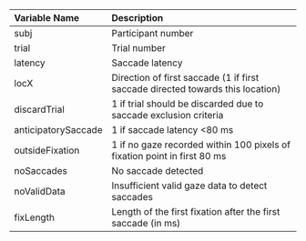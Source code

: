 | Variable Name      | Description |
| :---                | :---         |
| subj | Participant number |
| trial | Trial number |
| latency | Saccade latency |
| locX | Direction of first saccade (1 if first saccade directed towards this location) |
| discardTrial | 1 if trial should be discarded due to saccade exclusion criteria |
| anticipatorySaccade | 1 if saccade latency  <80 ms |
| outsideFixation | 1 if no gaze recorded within 100 pixels of fixation point in first 80 ms |
| noSaccades | No saccade detected |
| noValidData | Insufficient valid gaze data to detect saccades |
| fixLength | Length of the first fixation after the first saccade (in ms) |
